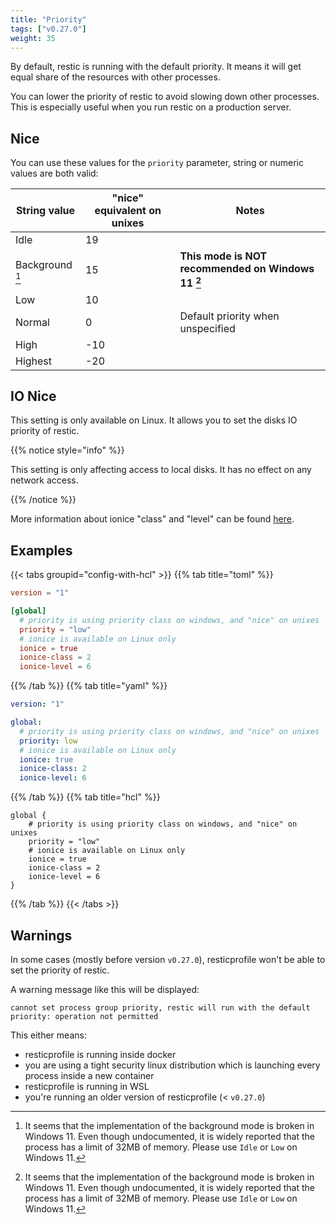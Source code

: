 ```yaml
---
title: "Priority"
tags: ["v0.27.0"]
weight: 35
---
```


By default, restic is running with the default priority. It means it will get equal share of the resources with other processes.

You can lower the priority of restic to avoid slowing down other processes. This is especially useful when you run restic on a production server.

## Nice

You can use these values for the `priority` parameter, string or numeric values are both valid:

| String value | "nice" equivalent on unixes | Notes |
|--------------|-----------------------------|------|
| Idle         | 19 | |
| Background [^background]   | 15 | **This mode is NOT recommended on Windows 11 [^background]** |
| Low          | 10 | |
| Normal       | 0 | Default priority when unspecified |
| High         | -10 | |
| Highest      | -20 | |

[^background]: It seems that the implementation of the background mode is broken in Windows 11. Even though undocumented, it is widely reported that the process has a limit of 32MB of memory. Please use `Idle` or `Low` on Windows 11.

## IO Nice

This setting is only available on Linux. It allows you to set the disks IO priority of restic.

{{% notice style="info" %}}

This setting is only affecting access to local disks. It has no effect on any network access.

{{% /notice %}}

More information about ionice "class" and "level" can be found [here](https://linux.die.net/man/1/ionice).

## Examples

{{< tabs groupid="config-with-hcl" >}}
{{% tab title="toml" %}}

```toml
version = "1"

[global]
  # priority is using priority class on windows, and "nice" on unixes
  priority = "low"
  # ionice is available on Linux only
  ionice = true
  ionice-class = 2
  ionice-level = 6
```

{{% /tab %}}
{{% tab title="yaml" %}}

```yaml
version: "1"

global:
  # priority is using priority class on windows, and "nice" on unixes
  priority: low
  # ionice is available on Linux only
  ionice: true
  ionice-class: 2
  ionice-level: 6
```

{{% /tab %}}
{{% tab title="hcl" %}}

```hcl
global {
    # priority is using priority class on windows, and "nice" on unixes
    priority = "low"
    # ionice is available on Linux only
    ionice = true
    ionice-class = 2
    ionice-level = 6
}
```

{{% /tab %}}
{{< /tabs >}}

## Warnings

In some cases (mostly before version `v0.27.0`), resticprofile won't be able to set the priority of restic.

A warning message like this will be displayed:

```
cannot set process group priority, restic will run with the default priority: operation not permitted
```

This either means:
- resticprofile is running inside docker
- you are using a tight security linux distribution which is launching every process inside a new container
- resticprofile is running in WSL
- you're running an older version of resticprofile (< `v0.27.0`)
